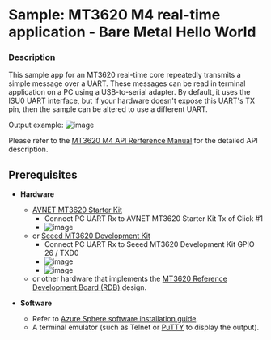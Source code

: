 # Sample: MT3620 M4 real-time application - Bare Metal Hello World

### Description

This sample app for an MT3620 real-time core repeatedly transmits a simple message over a UART. These messages can be read in terminal application on a PC using a USB-to-serial adapter. By default, it uses the ISU0 UART interface, but if your hardware doesn't expose this UART's TX pin, then the sample can be altered to use a different UART.

Output example:
![image](https://github.com/LawranceLiu/Azure-Sphere-MT3620-M4-Samples/blob/master/MT3620_M4_Sample_Code/BareMetal/MT3620_RTApp_BareMetal_HelloWorld/pic/hello_world.jpg)

Please refer to the [MT3620 M4 API Rerference Manual](https://support.mediatek.com/AzureSphere/mt3620/M4_API_Reference_Manual) for the detailed API description.
    

## Prerequisites

* **Hardware**
    * [AVNET MT3620 Starter Kit](https://www.avnet.com/shop/us/products/avnet-engineering-services/aes-ms-mt3620-sk-g-3074457345636825680/)
        * Connect PC UART Rx to AVNET MT3620 Starter Kit Tx of Click #1
        * ![image](https://github.com/LawranceLiu/Azure-Sphere-MT3620-M4-Samples/blob/master/MT3620_M4_Sample_Code/BareMetal/MT3620_RTApp_BareMetal_HelloWorld/pic/avnet.jpg)
    * or [Seeed MT3620 Development Kit](https://aka.ms/azurespheredevkits)
        * Connect PC UART Rx to Seeed MT3620 Development Kit GPIO 26 / TXD0
        * ![image](https://github.com/LawranceLiu/Azure-Sphere-MT3620-M4-Samples/blob/master/MT3620_M4_Sample_Code/BareMetal/MT3620_RTApp_BareMetal_HelloWorld/pic/seeed.jpg)
        * ![image](https://github.com/LawranceLiu/Azure-Sphere-MT3620-M4-Samples/blob/master/MT3620_M4_Sample_Code/BareMetal/MT3620_RTApp_BareMetal_HelloWorld/pic/seeed_connect.jpg)
    * or other hardware that implements the [MT3620 Reference Development Board (RDB)](https://docs.microsoft.com/azure-sphere/hardware/mt3620-reference-board-design) design.

* **Software**
    * Refer to [Azure Sphere software installation guide](https://docs.microsoft.com/en-ca/azure-sphere/install/overview).
    * A terminal emulator (such as Telnet or [PuTTY](https://www.chiark.greenend.org.uk/~sgtatham/putty/) to display the output).
